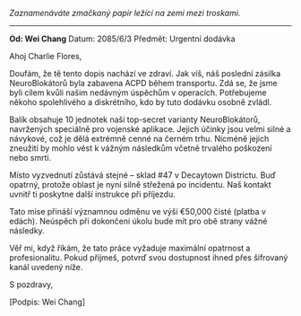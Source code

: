 _Zaznamenáváte zmačkaný papír ležící na zemi mezi troskami._

---

**Od: Wei Chang**
Datum: 2085/6/3
Předmět: Urgentní dodávka

Ahoj Charlie Flores,

Doufám, že tě tento dopis nachází ve zdraví. Jak víš, náš poslední zásilka NeuroBlokátorů byla zabavena ACPD během transportu. Zdá se, že jsme byli cílem kvůli našim nedávným úspěchům v operacích. Potřebujeme někoho spolehlivého a diskrétního, kdo by tuto dodávku osobně zvládl.

Balík obsahuje 10 jednotek naší top-secret varianty NeuroBlokátorů, navržených speciálně pro vojenské aplikace. Jejich účinky jsou velmi silné a návykové, což je dělá extrémně cenné na černém trhu. Nicméně jejich zneužití by mohlo vést k vážným následkům včetně trvalého poškození nebo smrti.

Místo vyzvednutí zůstává stejné – sklad #47 v Decaytown Districtu. Buď opatrný, protože oblast je nyní silně střežená po incidentu. Naš kontakt uvnitř ti poskytne další instrukce při příjezdu.

Tato mise přináší významnou odměnu ve výši €50,000 čisté (platba v edách). Neúspěch při dokončení úkolu bude mít pro obě strany vážné následky.

Věř mi, když říkám, že tato práce vyžaduje maximální opatrnost a profesionalitu. Pokud přijmeš, potvrď svou dostupnost ihned přes šifrovaný kanál uvedený níže.

S pozdravy,

[Podpis: Wei Chang]
